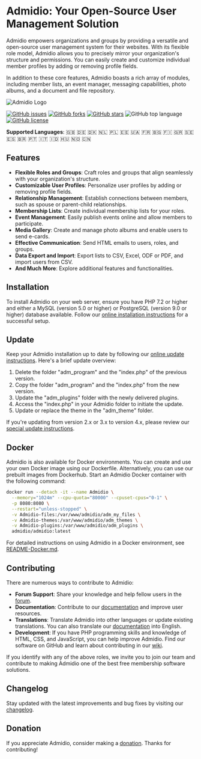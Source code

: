 # Admidio: Your Open-Source User Management Solution

Admidio empowers organizations and groups by providing a versatile and open-source user management system for their websites. With its flexible role model, Admidio allows you to precisely mirror your organization's structure and permissions. You can easily create and customize individual member profiles by adding or removing profile fields.

In addition to these core features, Admidio boasts a rich array of modules, including member lists, an event manager, messaging capabilities, photo albums, and a document and file repository.

![Admidio Logo](https://www.admidio.org/images/mainpage_flying_icons.png)

[![GitHub issues](https://img.shields.io/github/issues/Admidio/admidio)](https://github.com/Admidio/admidio/issues)
[![GitHub forks](https://img.shields.io/github/forks/Admidio/admidio)](https://github.com/Admidio/admidio/network)
[![GitHub stars](https://img.shields.io/github/stars/Admidio/admidio)](https://github.com/Admidio/admidio/stargazers)
![GitHub top language](https://img.shields.io/github/languages/top/admidio/admidio)
[![GitHub license](https://img.shields.io/github/license/Admidio/admidio)](https://github.com/Admidio/admidio/blob/master/LICENSE.txt)

**Supported Languages**: :gb: :de: :denmark: :netherlands: :poland: :estonia: :ukraine: :fr: :bulgaria: :finland: :greece: :sweden: :es: :brazil: :portugal: :it: :indonesia: :hungary: :norway: :cn:

## Features

- **Flexible Roles and Groups**: Craft roles and groups that align seamlessly with your organization's structure.
- **Customizable User Profiles**: Personalize user profiles by adding or removing profile fields.
- **Relationship Management**: Establish connections between members, such as spouse or parent-child relationships.
- **Membership Lists**: Create individual membership lists for your roles.
- **Event Management**: Easily publish events online and allow members to participate.
- **Media Gallery**: Create and manage photo albums and enable users to send e-cards.
- **Effective Communication**: Send HTML emails to users, roles, and groups.
- **Data Export and Import**: Export lists to CSV, Excel, ODF or PDF, and import users from CSV.
- **And Much More**: Explore additional features and functionalities.

## Installation

To install Admidio on your web server, ensure you have PHP 7.2 or higher and either a MySQL (version 5.0 or higher) or PostgreSQL (version 9.0 or higher) database available. Follow our [online installation instructions](https://www.admidio.org/dokuwiki/doku.php?id=en:2.0:installation) for a successful setup.

## Update

Keep your Admidio installation up to date by following our [online update instructions](https://www.admidio.org/dokuwiki/doku.php?id=en:2.0:update). Here's a brief update overview:

1. Delete the folder "adm_program" and the "index.php" of the previous version.
2. Copy the folder "adm_program" and the "index.php" from the new version.
3. Update the "adm_plugins" folder with the newly delivered plugins.
4. Access the "index.php" in your Admidio folder to initiate the update.
5. Update or replace the theme in the "adm_theme" folder.

If you're updating from version 2.x or 3.x to version 4.x, please review our [special update instructions](https://www.admidio.org/dokuwiki/doku.php?id=en:2.0:update_to_version_4).

## Docker

Admidio is also available for Docker environments. You can create and use your own Docker image using our Dockerfile. Alternatively, you can use our prebuilt images from Dockerhub. Start an Admidio Docker container with the following command:

```bash
docker run --detach -it --name Admidio \
  --memory="1024m" --cpu-quota="80000" --cpuset-cpus="0-1" \
  -p 8080:8080 \
  --restart="unless-stopped" \
  -v Admidio-files:/var/www/admidio/adm_my_files \
  -v Admidio-themes:/var/www/admidio/adm_themes \
  -v Admidio-plugins:/var/www/admidio/adm_plugins \
  admidio/admidio:latest
```

For detailed instructions on using Admidio in a Docker environment, see [README-Docker.md](https://github.com/Admidio/admidio/blob/master/README-Docker.md).

## Contributing

There are numerous ways to contribute to Admidio:

- **Forum Support**: Share your knowledge and help fellow users in the [forum](https://forum.admidio.org).
- **Documentation**: Contribute to our [documentation](https://www.admidio.org/dokuwiki/doku.php?id=en:2.0:index) and improve user resources.
- **Translations**: Translate Admidio into other languages or update existing translations. You can also translate our [documentation](https://www.admidio.org/dokuwiki/doku.php?id=en:2.0:index) into English.
- **Development**: If you have PHP programming skills and knowledge of HTML, CSS, and JavaScript, you can help improve Admidio. Find our software on GitHub and learn about contributing in our [wiki](https://www.admidio.org/dokuwiki/doku.php?id=en:entwickler:fehlerkorrekturen_in_mehreren_versionen).

If you identify with any of the above roles, we invite you to join our team and contribute to making Admidio one of the best free membership software solutions.

## Changelog

Stay updated with the latest improvements and bug fixes by visiting our [changelog](https://www.admidio.org/changelog.php).

## Donation

If you appreciate Admidio, consider making a [donation](https://www.admidio.org/donate.php).
Thanks for contributing!
